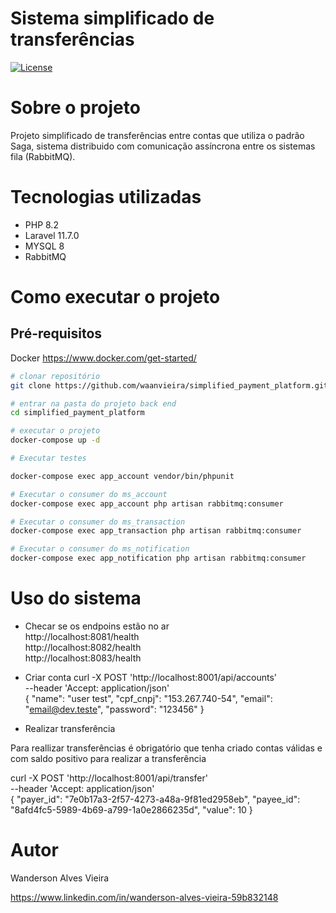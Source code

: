 # Sistema simplificado de transferências 
<p>
<a href="https://github.com/waanvieira/simplified_payment_platform/blob/main/LICENSE"><img src="https://img.shields.io/packagist/l/laravel/framework" alt="License"></a>
</p>

# Sobre o projeto
Projeto simplificado de transferências entre contas que utiliza o padrão Saga, sistema distribuido com comunicação assíncrona entre os sistemas fila (RabbitMQ).

# Tecnologias utilizadas
- PHP 8.2
- Laravel 11.7.0
- MYSQL 8
- RabbitMQ

# Como executar o projeto

## Pré-requisitos
Docker
https://www.docker.com/get-started/

```bash
# clonar repositório
git clone https://github.com/waanvieira/simplified_payment_platform.git

# entrar na pasta do projeto back end
cd simplified_payment_platform

# executar o projeto
docker-compose up -d

# Executar testes

docker-compose exec app_account vendor/bin/phpunit

# Executar o consumer do ms_account
docker-compose exec app_account php artisan rabbitmq:consumer

# Executar o consumer do ms_transaction
docker-compose exec app_transaction php artisan rabbitmq:consumer

# Executar o consumer do ms_notification
docker-compose exec app_notification php artisan rabbitmq:consumer

```

# Uso do sistema

* Checar se os endpoins estão no ar <br>
  http://localhost:8081/health <br>
  http://localhost:8082/health <br>
  http://localhost:8083/health <br>

* Criar conta
curl  -X POST 'http://localhost:8001/api/accounts' \
  --header 'Accept: application/json' \
  {
    "name": "user test",
    "cpf_cnpj": "153.267.740-54",
    "email": "email@dev.teste",
    "password": "123456"
  }

* Realizar transferência

Para reallizar transferências é obrigatório que tenha criado contas válidas e com saldo positivo para realizar a transferência

curl  -X POST 'http://localhost:8001/api/transfer' \
  --header 'Accept: application/json' \
  {
    "payer_id": "7e0b17a3-2f57-4273-a48a-9f81ed2958eb",
    "payee_id": "8afd4fc5-5989-4b69-a799-1a0e2866235d",
    "value": 10
  }

# Autor

Wanderson Alves Vieira

https://www.linkedin.com/in/wanderson-alves-vieira-59b832148
